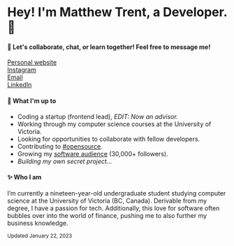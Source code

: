 # Hey! I'm Matthew Trent, a Developer. 👋
#### 🌿 Let's collaborate, chat, or learn together! Feel free to message me!
[Personal website](https://matthewtrent.me/links)<br>
[Instagram](https://www.instagram.com/matthewrltrent/)<br>
[Email](mailto:me@matthewtrent.me?subject=Howdy)<br>
[LinkedIn](https://www.linkedin.com/in/matthewrltrent/)
#### 📜 What I'm up to
- Coding a startup (frontend lead), *EDIT: Now an advisor.*
- Working through my computer science courses at the University of Victoria.
- Looking for opportunities to collaborate with fellow developers.
- Contributing to [#opensource](https://pub.dev/publishers/matthewtrent.me/packages).
- Growing my [software audience](https://www.instagram.com/comicalcoder/) (30,000+ followers).
- _Building my own secret project..._

#### ✨ Who I am
I’m currently a nineteen-year-old undergraduate student studying computer science at the University of Victoria (BC, Canada). Derivable from my degree, I have a passion for tech. Additionally, this love for software often bubbles over into the world of finance, pushing me to also further my business knowledge.

<sub>Updated January 22, 2023</sub>
